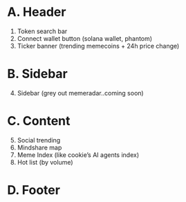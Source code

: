 # A. Header

1. Token search bar
2. Connect wallet button (solana wallet, phantom)
3. Ticker banner (trending memecoins + 24h price change)

# B. Sidebar

4. Sidebar (grey out memeradar..coming soon)

# C. Content

5. Social trending
6. Mindshare map
7. Meme Index (like cookie’s AI agents index)
8. Hot list (by volume)

# D. Footer
